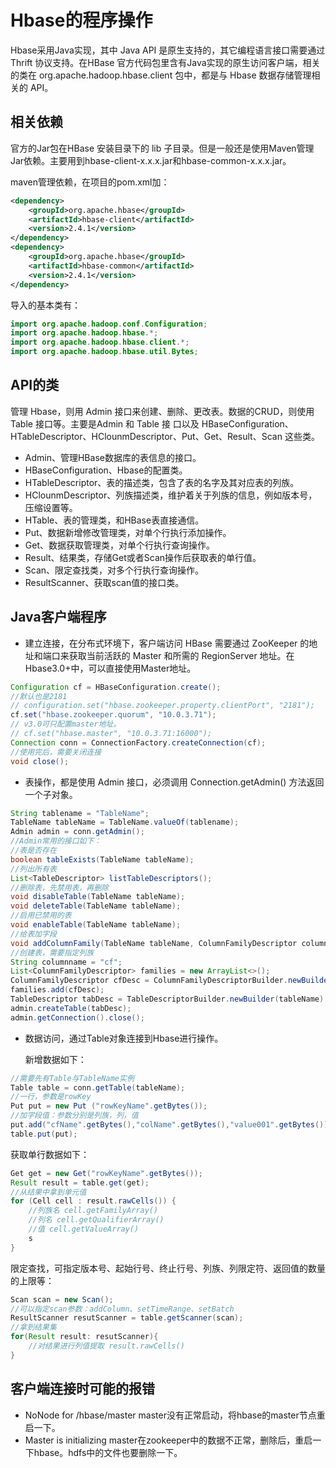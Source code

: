 # Hbase的程序操作

Hbase采用Java实现，其中 Java API 是原生支持的，其它编程语言接口需要通过 Thrift 协议支持。在HBase 官方代码包里含有Java实现的原生访问客户端，相关的类在 org.apache.hadoop.hbase.client 包中，都是与 Hbase 数据存储管理相关的 API。

## 相关依赖

官方的Jar包在HBase 安装目录下的 lib 子目录。但是一般还是使用Maven管理Jar依赖。主要用到hbase-client-x.x.x.jar和hbase-common-x.x.x.jar。

maven管理依赖，在项目的pom.xml加：

```xml
<dependency>
    <groupId>org.apache.hbase</groupId>
    <artifactId>hbase-client</artifactId>
    <version>2.4.1</version>
</dependency>
<dependency>
    <groupId>org.apache.hbase</groupId>
    <artifactId>hbase-common</artifactId>
    <version>2.4.1</version>
</dependency>
```

导入的基本类有：

```java
import org.apache.hadoop.conf.Configuration;
import org.apache.hadoop.hbase.*;
import org.apache.hadoop.hbase.client.*;
import org.apache.hadoop.hbase.util.Bytes;
```

## API的类

管理 Hbase，则用 Admin 接口来创建、删除、更改表。数据的CRUD，则使用 Table 接口等。主要是Admin 和 Table 接 口以及 HBaseConfiguration、HTableDescriptor、HClounmDescriptor、Put、Get、Result、Scan 这些类。

- Admin、管理HBase数据库的表信息的接口。
- HBaseConfiguration、Hbase的配置类。
- HTableDescriptor、表的描述类，包含了表的名字及其对应表的列族。
- HClounmDescriptor、列族描述类，维护着关于列族的信息，例如版本号，压缩设置等。
- HTable、表的管理类，和HBase表直接通信。
- Put、数据新增修改管理类，对单个行执行添加操作。
- Get、数据获取管理类，对单个行执行查询操作。
- Result、结果类，存储Get或者Scan操作后获取表的单行值。
- Scan、限定查找类，对多个行执行查询操作。
- ResultScanner、获取scan值的接口类。

## Java客户端程序

- 建立连接，在分布式环境下，客户端访问 HBase 需要通过 ZooKeeper 的地址和端口来获取当前活跃的 Master 和所需的 RegionServer 地址。在Hbase3.0+中，可以直接使用Master地址。

```java
Configuration cf = HBaseConfiguration.create();
//默认也是2181
// configuration.set("hbase.zookeeper.property.clientPort", "2181");
cf.set("hbase.zookeeper.quorum", "10.0.3.71");
// v3.0可只配置master地址。
// cf.set("hbase.master", "10.0.3.71:16000");
Connection conn = ConnectionFactory.createConnection(cf);
//使用完后，需要关闭连接
void close();
```

- 表操作，都是使用 Admin 接口，必须调用 Connection.getAdmin() 方法返回一个子对象。

```java
String tablename = "TableName";
TableName tableName = TableName.valueOf(tablename);
Admin admin = conn.getAdmin();
//Admin常用的接口如下：
//表是否存在
boolean tableExists(TableName tableName);
//列出所有表
List<TableDescriptor> listTableDescriptors();
//删除表，先禁用表，再删除
void disableTable(TableName tableName);
void deleteTable(TableName tableName);
//启用已禁用的表
void enableTable(TableName tableName);
//给表加字段
void addColumnFamily(TableName tableName, ColumnFamilyDescriptor columnFamily);
//创建表，需要指定列族
String columnname = "cf";
List<ColumnFamilyDescriptor> families = new ArrayList<>();
ColumnFamilyDescriptor cfDesc = ColumnFamilyDescriptorBuilder.newBuilder(columnname.getBytes()).build();
families.add(cfDesc);
TableDescriptor tabDesc = TableDescriptorBuilder.newBuilder(tableName).setColumnFamilies(families).build();
admin.createTable(tabDesc);
admin.getConnection().close();
```

- 数据访问，通过Table对象连接到Hbase进行操作。

  新增数据如下：

```java
//需要先有Table与TableName实例
Table table = conn.getTable(tableName);
//一行，参数是rowKey
Put put = new Put ("rowKeyName".getBytes());
//加字段值：参数分别是列族，列，值
put.add("cfName".getBytes(),"colName".getBytes(),"value001".getBytes());
table.put(put);
```

获取单行数据如下：

```java
Get get = new Get("rowKeyName".getBytes());
Result result = table.get(get);
//从结果中拿到单元值
for (Cell cell : result.rawCells()) {
    //列族名 cell.getFamilyArray()
    //列名 cell.getQualifierArray()
    //值 cell.getValueArray()
    s
}
```

限定查找，可指定版本号、起始行号、终止行号、列族、列限定符、返回值的数量的上限等：

```java
Scan scan = new Scan();
//可以指定scan参数：addColumn、setTimeRange、setBatch
ResultScanner resutScanner = table.getScanner(scan);
//拿到结果集
for(Result result: resutScanner){
    //对结果进行列值提取 result.rawCells()
}
```

## 客户端连接时可能的报错

  - NoNode for /hbase/master
    master没有正常启动，将hbase的master节点重启一下。
  - Master is initializing
    master在zookeeper中的数据不正常，删除后，重启一下hbase。hdfs中的文件也要删除一下。